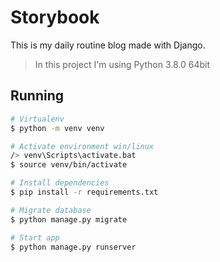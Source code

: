 # Storybook

This is my daily routine blog made with Django.

> In this project I'm using Python 3.8.0 64bit

## Running

```bash
# Virtualenv
$ python -m venv venv

# Activate environment win/linux
/> venv\Scripts\activate.bat 
$ source venv/bin/activate

# Install dependencies
$ pip install -r requirements.txt

# Migrate database
$ python manage.py migrate

# Start app
$ python manage.py runserver
```